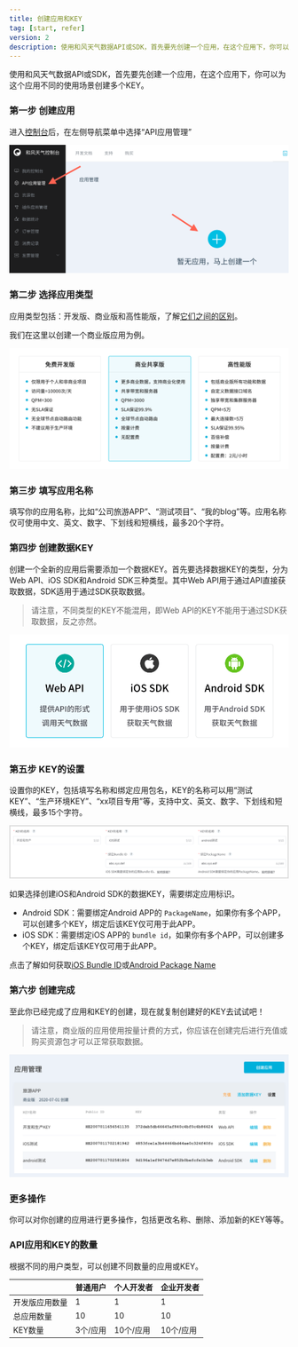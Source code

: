 ```yaml
---
title: 创建应用和KEY
tag: [start, refer]
version: 2
description: 使用和风天气数据API或SDK，首先要先创建一个应用，在这个应用下，你可以为这个应用不同的使用场景创建多个KEY。
---
```


使用和风天气数据API或SDK，首先要先创建一个应用，在这个应用下，你可以为这个应用不同的使用场景创建多个KEY。

### 第一步 创建应用

进入[控制台](https://console.heweather.com/)后，在左侧导航菜单中选择“API应用管理”

![创建应用](/assets/images/get-key-1.png)

### 第二步 选择应用类型

应用类型包括：开发版、商业版和高性能版，了解[它们之间的区别](/docs/faq/general#biz-vs-free)。

我们在这里以创建一个商业版应用为例。

![选择应用类型](/assets/images/get-key-2.png)

### 第三步 填写应用名称

填写你的应用名称，比如“公司旅游APP”、“测试项目”、“我的blog”等。应用名称仅可使用中文、英文、数字、下划线和短横线，最多20个字符。

### 第四步 创建数据KEY

创建一个全新的应用后需要添加一个数据KEY。首先要选择数据KEY的类型，分为Web API、iOS SDK和Android SDK三种类型。其中Web API用于通过API直接获取数据，SDK适用于通过SDK获取数据。

> 请注意，不同类型的KEY不能混用，即Web API的KEY不能用于通过SDK获取数据，反之亦然。

![选择KEY的类型](/assets/images/get-key-4.png)

### 第五步 KEY的设置

设置你的KEY，包括填写名称和绑定应用包名，KEY的名称可以用“测试KEY”、“生产环境KEY”、“xx项目专用”等，支持中文、英文、数字、下划线和短横线，最多15个字符。

![选择KEY的类型](/assets/images/get-key-5.png)

如果选择创建iOS和Android SDK的数据KEY，需要绑定应用标识。

* Android SDK：需要绑定Android APP的 `PackageName`，如果你有多个APP，可以创建多个KEY，绑定后该KEY仅可用于此APP。
* iOS SDK：需要绑定iOS APP的 `bundle id`，如果你有多个APP，可以创建多个KEY，绑定后该KEY仅可用于此APP。

点击了解如何获取[iOS Bundle ID](/docs/faq/technical#ios-bundle-identifier)或[Android Package Name](/docs/faq/technical#android-package-name)

### 第六步 创建完成

至此你已经完成了应用和KEY的创建，现在就复制创建好的KEY去试试吧！

> 请注意，商业版的应用使用按量计费的方式，你应该在创建完后进行充值或购买资源包才可以正常获取数据。

![创建完成](/assets/images/get-key-6.png)

### 更多操作

你可以对你创建的应用进行更多操作，包括更改名称、删除、添加新的KEY等等。

### API应用和KEY的数量

根据不同的用户类型，可以创建不同数量的应用或KEY。

|&nbsp;|普通用户|个人开发者|企业开发者|
|---|---|---|---|
|开发版应用数量|1|1|1|
|总应用数量|10|10|10|
|KEY数量|3个/应用|10个/应用|10个/应用|
